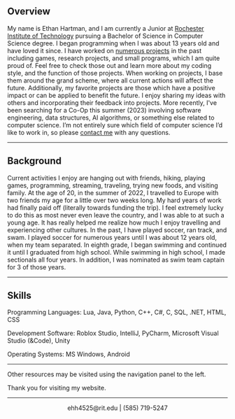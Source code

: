 ## Overview
My name is Ethan Hartman, and I am currently a Junior at [Rochester Institute of Technology](https://www.rit.edu/) pursuing a Bachelor of Science in Computer Science degree. I began programming when I was about 13 years old and have loved it since. I have worked on [numerous projects](projects.md) in the past including games, research projects, and small programs, which I am quite proud of. Feel free to check those out and learn more about my coding style, and the function of those projects. When working on projects, I base them around the grand scheme, where all current actions will affect the future. Additionally, my favorite projects are those which have a positive impact or can be applied to benefit the future. I enjoy sharing my ideas with others and incorporating their feedback into projects. More recently, I've been searching for a Co-Op this summer (2023) involving software engineering, data structures, AI algorithms, or something else related to computer science. I’m not entirely sure which field of computer science I’d like to work in, so please [contact me](#contactme) with any questions. 

---

## Background

Current activities I enjoy are hanging out with friends, hiking, playing games, programming, streaming, traveling, trying new foods, and visiting family. At the age of 20, in the summer of 2022, I travelled to Europe with two friends my age for a little over two weeks long. My hard years of work had finally paid off (literally towards funding the trip). I feel extremely lucky to do this as most never even leave the country, and I was able to at such a young age. It has really helped me realize how much I enjoy travelling and experiencing other cultures. 
In the past, I have played soccer, ran track, and swam. I played soccer for numerous years until I was about 12 years old, when my team separated. In eighth grade, I began swimming and continued it until I graduated from high school. While swimming in high school, I made sectionals all four years. In addition, I was nominated as swim team captain for 3 of those years. 

---

## Skills

Programming Languages: Lua, Java, Python, C++, C#, C, SQL, .NET, HTML, CSS

Development Software: Roblox Studio, IntelliJ, PyCharm, Microsoft Visual Studio (&Code), Unity

Operating Systems: MS Windows, Android

---

Other resources may be visited using the navigation panel to the left. 

Thank you for visiting my website.

---

<center id = "contactme">
  <a class="copytooltip" id="email" onclick="copyElementText(document.getElementById('email'))">
    ehh4525@rit.edu
	<span class="tooltiptext">Click to copy</span>
  </a> | 
  <a class="copytooltip" id="phone number" onclick="copyElementText(document.getElementById('phone number'))">
	(585) 719-5247
	<span class="tooltiptext">Click to copy</span>
  </a>
</center>

<style>
.copytooltip {
  position: relative;
  display: inline-block;
}

.copytooltip .tooltiptext {
  visibility: hidden;
  width: 120px;
  background-color: black;
  color: #fff;
  text-align: center;
  border-radius: 6px;
  padding: 5px 0;
  
  position: absolute;
  z-index: 1;
  bottom: 100%;
  left: 50%;
  margin-left: -60px;
}

.copytooltip:hover .tooltiptext {
  visibility: visible;
}
</style>

<script>
function copyElementText(element) {
  navigator.clipboard.writeText(element.textContent);
  alert("Copied " + element.id);
}
</script>
